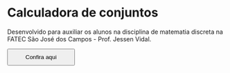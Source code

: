 <h1>Calculadora de conjuntos</h1>

<p>Desenvolvido para auxiliar os alunos na disciplina de matematia discreta na FATEC São José dos Campos - Prof. Jessen Vidal.</p>

<button class="btn">Confira aqui</button>

<style type="text/css">
	.btn{
		padding: 10px 40px;

	}
</style>